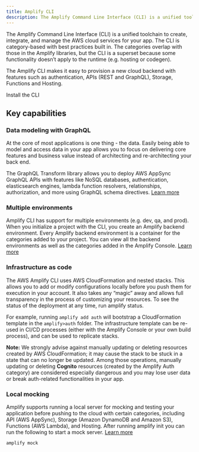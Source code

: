 ```yaml
---
title: Amplify CLI
description: The Amplify Command Line Interface (CLI) is a unified toolchain to create, integrate, and manage the AWS cloud services for your app. The CLI is category-based with best practices built in. 
---
```


The Amplify Command Line Interface (CLI) is a unified toolchain to create, integrate, and manage the AWS cloud services for your app. The CLI is category-based with best practices built in. The categories overlap with those in the Amplify libraries, but the CLI is a superset because some functionality doesn’t apply to the runtime (e.g. hosting or codegen).

The Amplify CLI makes it easy to provision a new cloud backend with features such as authentication, APIs (REST and GraphQL), Storage, Functions and Hosting.

<docs-internal-link-button href="~/cli/start/install.md">
  <span slot="text">Install the CLI</span>
</docs-internal-link-button>

## Key capabilities

### Data modeling with GraphQL
At the core of most applications is one thing - the data. Easily being able to model and access data in your app allows you to focus on delivering core features and business value instead of architecting and re-architecting your back end.

The GraphQL Transform library allows you to deploy AWS AppSync GraphQL APIs with features like NoSQL databases, authentication, elasticsearch engines, lambda function resolvers, relationships, authorization, and more using GraphQL schema directives. [Learn more](~/cli/graphql-transformer/overview.md)

### Multiple environments

Amplify CLI has support for multiple environments (e.g. dev, qa, and prod). When you initialize a project with the CLI, you create an Amplify backend environment. Every Amplify backend environment is a container for the categories added to your project. You can view all the backend environments as well as the categories added in the Amplify Console. [Learn more](~/cli/teams/overview.md)

### Infrastructure as code

The AWS Amplify CLI uses AWS CloudFormation and nested stacks. This allows you to add or modify configurations locally before you push them for execution in your account. It also takes any “magic” away and allows full transparency in the process of customizing your resources. To see the status of the deployment at any time, run amplify status.

For example, running `amplify add auth` will bootstrap a CloudFormation template in the `amplify>auth` folder. The infrastructure template can be re-used in CI/CD processes (either with the Amplify Console or your own build process), and can be used to replicate stacks.

**Note:** We strongly advise against manually updating or deleting resources created by AWS CloudFormation; it may cause the stack to be stuck in a state that can no longer be updated. Among those operations, manually updating or deleting **Cognito** resources (created by the Amplify Auth category) are considered especially dangerous and you may lose user data or break auth-related functionalities in your app.

### Local mocking 

Amplify supports running a local server for mocking and testing your application before pushing to the cloud with certain categories, including API (AWS AppSync), Storage (Amazon DynamoDB and Amazon S3), Functions (AWS Lambda), and Hosting. After running amplify init you can run the following to start a mock server. [Learn more](~/cli/usage/mock.md)

```
amplify mock
```
